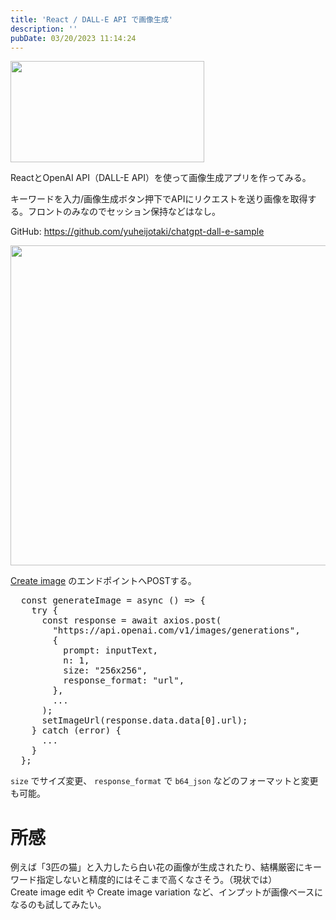 ```yaml
---
title: 'React / DALL-E API で画像生成'
description: ''
pubDate: 03/20/2023 11:14:24
---
```


<p><span itemscope itemtype="http://schema.org/Photograph"><img src="/images/hatena/20230319224343.png" width="310" height="162" loading="lazy" title="" class="hatena-fotolife" itemprop="image"></span></p>

<p>ReactとOpenAI API（DALL-E API）を使って画像生成アプリを作ってみる。</p>

<p>キーワードを入力/画像生成ボタン押下でAPIにリクエストを送り画像を取得する。フロントのみなのでセッション保持などはなし。</p>

<p>GitHub: <a href="https://github.com/yuheijotaki/chatgpt-dall-e-sample">https://github.com/yuheijotaki/chatgpt-dall-e-sample</a></p>

<p><span itemscope itemtype="http://schema.org/Photograph"><img src="https://cdn-ak.f.st-hatena.com/images/fotolife/j/jotaki/20230320/20230320110102.gif" width="600" height="512" loading="lazy" title="" class="hatena-fotolife" itemprop="image"></span></p>

<p><a href="https://platform.openai.com/docs/api-reference/images/create">Create image</a> のエンドポイントへPOSTする。</p>

<pre class="code lang-javascript" data-lang="javascript" data-unlink>  <span class="synStatement">const</span> generateImage = async () =&gt; <span class="synIdentifier">{</span>
    <span class="synStatement">try</span> <span class="synIdentifier">{</span>
      <span class="synStatement">const</span> response = await axios.post(
        <span class="synConstant">&quot;https://api.openai.com/v1/images/generations&quot;</span>,
        <span class="synIdentifier">{</span>
          <span class="synStatement">prompt</span>: inputText,
          n: 1,
          size: <span class="synConstant">&quot;256x256&quot;</span>,
          response_format: <span class="synConstant">&quot;url&quot;</span>,
        <span class="synIdentifier">}</span>,
        ...
      );
      setImageUrl(response.data.data<span class="synIdentifier">[</span>0<span class="synIdentifier">]</span>.url);
    <span class="synIdentifier">}</span> <span class="synStatement">catch</span> (error) <span class="synIdentifier">{</span>
      ...
    <span class="synIdentifier">}</span>
  <span class="synIdentifier">}</span>;
</pre>

<p><code>size</code> でサイズ変更、 <code>response_format</code> で <code>b64_json</code> などのフォーマットと変更も可能。</p>

<h1 id="所感">所感</h1>

<p>例えば「3匹の猫」と入力したら白い花の画像が生成されたり、結構厳密にキーワード指定しないと精度的にはそこまで高くなさそう。（現状では）<br/>
Create image edit や Create image variation など、インプットが画像ベースになるのも試してみたい。</p>

